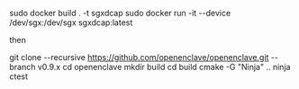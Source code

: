 sudo docker build . -t sgxdcap
sudo docker run -it --device /dev/sgx:/dev/sgx sgxdcap:latest

then

git clone --recursive https://github.com/openenclave/openenclave.git --branch v0.9.x
cd openenclave
mkdir build
cd build
cmake -G "Ninja" ..
ninja
ctest